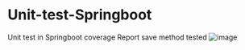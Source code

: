 # Unit-test-Springboot
Unit test in Springboot 
coverage Report save method  tested ![image](https://github.com/MartinCantillo/Unit-test-Springboot/assets/99986308/78da6360-f9c6-459c-811a-226418a7ebbf)
